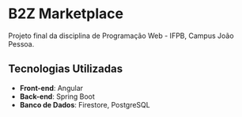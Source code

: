 # B2Z Marketplace

Projeto final da disciplina de Programação Web - IFPB, Campus João Pessoa.

## Tecnologias Utilizadas

- **Front-end**: Angular
- **Back-end**: Spring Boot
- **Banco de Dados**: Firestore, PostgreSQL
